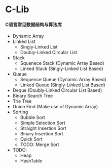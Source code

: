 # C-Lib
#### C语言常见数据结构与算法库

* Dynamic Array
* Linked List
    - Singly-Linked List
    - Doubly-Linked Circular List
* Stack
    - Squenece Stack (Dynamic Array Based)
    - Linked Stack (Singly-Linked List Based)
* Queue
    - Sequence Queue (Dynamic Array Based)
    - Linked Queue (Singly-Linked List Based)
* Deque (Doubly-Linked Circular List Based)
* Binary Search Tree
* Trie Tree
* Union Find (Make use of Dynamic Array)
* Sorting
    - Bubble Sort
    - Simple Selection Sort
    - Straight Insertion Sort
    - Binary Insertion Sort
    - Quick Sort
    - TODO: Merge Sort
* TODO:
    - Heap
    - HashTable